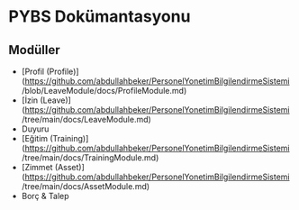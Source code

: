 # PYBS Dokümantasyonu

## Modüller

- [Profil (Profile)](https://github.com/abdullahbeker/PersonelYonetimBilgilendirmeSistemi
/blob/LeaveModule/docs/ProfileModule.md)
- [İzin (Leave)](https://github.com/abdullahbeker/PersonelYonetimBilgilendirmeSistemi
/tree/main/docs/LeaveModule.md)
- Duyuru
- [Eğitim (Training)](https://github.com/abdullahbeker/PersonelYonetimBilgilendirmeSistemi
/tree/main/docs/TrainingModule.md)
- [Zimmet (Asset)](https://github.com/abdullahbeker/PersonelYonetimBilgilendirmeSistemi
/tree/main/docs/AssetModule.md)
- Borç & Talep
